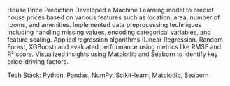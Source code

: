 House Price Prediction
Developed a Machine Learning model to predict house prices based on various features such as location, area, number of rooms, and amenities. Implemented data preprocessing techniques including handling missing values, encoding categorical variables, and feature scaling. Applied regression algorithms (Linear Regression, Random Forest, XGBoost) and evaluated performance using metrics like RMSE and R² score. Visualized insights using Matplotlib and Seaborn to identify key price-driving factors.

Tech Stack: Python, Pandas, NumPy, Scikit-learn, Matplotlib, Seaborn
